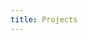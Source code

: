 ```yaml
---
title: Projects
---
```


<div class="loader"></div>
<div style="display:none;" class="content animate-bottom">
My projects are hosted on [GitHub](https://github.com/sidmishraw/).

I like to dabble in the following languages:

<div id="languagesIDabbleIn">
</div>

Following is a condensed list of all my projects. Feel free to browse them on [GitHub](https://github.com/sidmishraw/).

<div id="projectsList">
</div>

You can get in touch with me through [email](mailto://sidmishraw@gmail.com).
</div>